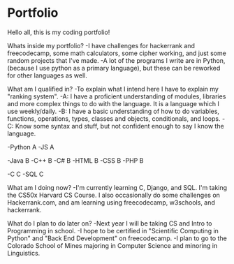 # Portfolio
Hello all, this is my coding portfolio!

Whats inside my portfolio?
  -I have challenges for hackerrank and freecodecamp, some math calculators, some cipher working, and just some random projects that I've made.
  -A lot of the programs I write are in Python, (because I use python as a primary language), but these can be reworked for other languages as well.
  
What am I qualified in?
  -To explain what I intend here I have to explain my "ranking system".
  -A: I have a proficient understanding of modules, libraries and more complex things to do with the language. It is a language which I use weekly/daily.
  -B: I have a basic understanding of how to do variables, functions, operations, types, classes and objects, conditionals, and loops.
  -C: Know some syntax and stuff, but not confident enough to say I know the language.
  
  -Python A
  -JS A
  
  -Java B
  -C++ B
  -C# B
  -HTML B
  -CSS B
  -PHP B
  
  -C C
  -SQL C
  
What am I doing now?
  -I'm currently learning C, Django, and SQL. I'm taking the CS50x Harvard CS Course. I also occasionally do some challenges on Hackerrank.com, and am learning using freecodecamp, w3schools, and hackerrank.
  
What do I plan to do later on?
  -Next year I will be taking CS and Intro to Programming in school. 
  -I hope to be certified in "Scientific Computing in Python" and "Back End Development" on freecodecamp. 
  -I plan to go to the Colorado School of Mines majoring in Computer Science and minoring in Linguistics.
